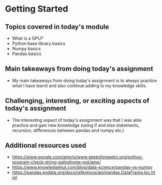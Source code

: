 # Getting Started

## Topics covered in today's module
* What is a GPU? 
* Python base library basics
* Numpy basics
* Pandas basics

## Main takeaways from doing today's assignment
* My main takeaways from doing today's assignment is to always practice what I have learnt and also continue adding to my knowledge skills. 

## Challenging, interesting, or exciting aspects of today's assignment
* The interesting aspect of today's assignment was that I was able practice and gain new knowledge (using if and else statements, recursion, differences between pandas and numpy etc.)  

## Additional resources used 
* https://www.google.com/amp/s/www.geeksforgeeks.org/python-program-check-string-palindrome-not/amp/
* https://www.knowledgehut.com/blog/data-science/pandas-vs-numpy
* https://pandas.pydata.org/docs/reference/api/pandas.DataFrame.loc.html
